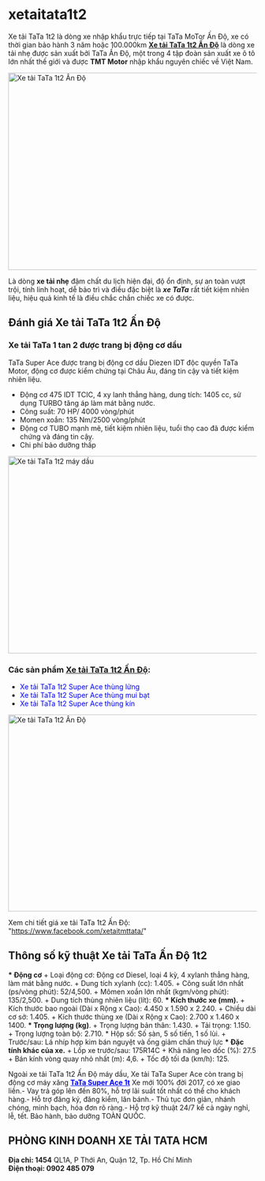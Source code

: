 # xetaitata1t2
Xe tải TaTa 1t2 là dòng xe nhập khẩu trực tiếp tại TaTa MoTor Ấn Độ, xe có thời gian bảo hành 3 năm hoặc 100.000km
<strong><a href="https://www.facebook.com/xetaitmttata/" target="_blank" rel="noopener">Xe tải TaTa 1t2 Ấn Độ</a></strong> là dòng xe tải nhẹ được sản xuất bởi TaTa Ấn Độ, một trong 4 tập đoàn sản xuất xe ô tô lớn nhất thế giới và được <strong>TMT Motor</strong> nhập khẩu nguyên chiếc về Việt Nam.

<img class="size-full wp-image-154 aligncenter" src="https://xetaitata.files.wordpress.com/2017/11/xe-tai-tata-1t2-may-dau.jpg" alt="Xe tải TaTa 1t2 Ấn Độ" width="601" height="400" />

Là dòng <strong>xe tải nhẹ</strong> đậm chất du lịch hiện đại, độ ổn định, sự an toàn vượt trội, tính linh hoạt, dễ bảo trì và điều đặc biệt là <strong><em>xe TaTa</em></strong> rất tiết kiệm nhiên liệu, hiệu quả kinh tế là điều chắc chắn chiếc xe có được.
<h2>Đánh giá Xe tải TaTa 1t2 Ấn Độ</h2>
<h3>Xe tải TaTa 1 tan 2 được trang bị động cơ dầu</h3>
TaTa Super Ace được trang bị động cơ dầu Diezen IDT độc quyền TaTa Motor, động cơ được kiểm chứng tại Châu Âu, đáng tin cậy và tiết kiệm nhiên liệu.
<ul>
 	<li>Động cơ 475 IDT TCIC, 4 xy lanh thẳng hàng, dung tích: 1405 cc, sử dụng TURBO tăng áp làm mát bằng nước.</li>
 	<li>Công suất: 70 HP/ 4000 vòng/phút</li>
 	<li>Momen xoắn: 135 Nm/2500 vòng/phút</li>
 	<li>Động cơ TUBO mạnh mẽ, tiết kiệm nhiên liệu, tuổi thọ cao đã được kiểm chứng và đáng tin cậy.</li>
 	<li>Chi phí bảo dưỡng thấp</li>
</ul>
<img class="aligncenter wp-image-155 size-full" src="https://xetaitata.files.wordpress.com/2017/11/xe-tai-tata-1-tan-2-thung-2m6.jpg" alt="Xe tải TaTa 1t2 máy dầu" width="602" height="400" />
<h3>Các sản phẩm <a href="https://www.facebook.com/xetaitmttata/" target="_blank" rel="noopener">Xe tải TaTa 1t2 Ấn Độ</a>:</h3>
<ul>
 	<li><span style="color: #0000ff;">Xe tải TaTa 1t2 Super Ace thùng lửng</span></li>
 	<li><span style="color: #0000ff;">Xe tải TaTa 1t2 Super Ace thùng mui bạt</span></li>
 	<li><span style="color: #0000ff;">Xe tải TaTa 1t2 Super Ace thùng kín</span></li>
</ul>
<img class="size-full wp-image-156 aligncenter" src="https://xetaitata.files.wordpress.com/2017/11/xe-tai-tata-an-do.jpg" alt="Xe tải TaTa 1t2 Ấn Độ" width="600" height="399" />

Xem chi tiết giá xe tải TaTa 1t2 Ấn Độ: "https://www.facebook.com/xetaitmttata/"
<h2>Thông số kỹ thuật Xe tải TaTa Ấn Độ 1t2</h2>
<strong>* Động cơ</strong>
+ Loại động cơ: Động cơ Diesel, loại 4 kỳ, 4 xylanh thẳng hàng, làm mát bằng nước.
+ Dung tích xylanh (cc): 1.405.
+ Công suất lớn nhất (ps/vòng phút): 52/4,500.
+ Mômen xoắn lớn nhất (kgm/vòng phút): 135/2,500.
+ Dung tích thùng nhiên liệu (lít): 60.
<strong>* Kích thước xe (mm).</strong>
+ Kích thước bao ngoài (Dài x Rộng x Cao): 4.450 x 1.590 x 2.240.
+ Chiều dài cơ sở: 1.405.
+ Kích thước thùng xe (Dài x Rộng x Cao): 2.700 x 1.460 x 1400.
<strong>* Trọng lượng (kg)</strong>.
+ Trọng lượng bản thân: 1.430.
+ Tải trọng: 1.150.
+ Trọng lượng toàn bộ: 2.710.
* Hộp số: Số sàn, 5 số tiến, 1 số lùi.
+ Trước/sau: Lá nhíp hợp kim bán nguyệt và ống giảm chấn thuỷ lực
<strong>* Đặc tính khác của xe.</strong>
+ Lốp xe trước/sau: 175R14C
+ Khả năng leo dốc (%): 27.5
+ Bán kính vòng quay nhỏ nhất (m): 4,6.
+ Tốc độ tối đa (km/h): 125.

Ngoài xe tải TaTa 1t2 Ấn Độ máy dầu, Xe tải TaTa Super Ace còn trang bị động cơ máy xăng <span style="color: #0000ff;"><strong><a style="color: #0000ff;" href="https://www.facebook.com/xetaitmttata/">TaTa Super Ace 1t</a></strong></span>
Xe mới 100% đời 2017, có xe giao liền.- Vay trả góp lên đến 80%, hỗ trợ lãi suất tốt nhất có thể cho khách hàng.- Hỗ trợ đăng ký, đăng kiểm, lăn bánh.- Thủ tục đơn giản, nhánh chóng, minh bạch, hóa đơn rõ ràng.- Hỗ trợ kỹ thuật 24/7 kể cả ngày nghỉ, lễ, tết. Bảo hành, bảo dưỡng TOÀN QUỐC.
<h2>PHÒNG KINH DOANH XE TẢI TATA HCM</h2>
<div><strong>Địa chỉ: 1454</strong> QL1A, P Thới An, Quận 12, Tp. Hồ Chí Minh</div>
<strong>Điện thoại: 0902 485 079</strong>
